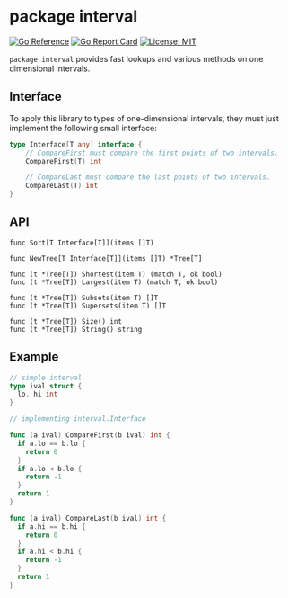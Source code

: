 # package interval
[![Go Reference](https://pkg.go.dev/badge/github.com/gaissmai/interval.svg)](https://pkg.go.dev/github.com/gaissmai/interval#section-documentation)
[![Go Report Card](https://goreportcard.com/badge/github.com/gaissmai/interval)](https://goreportcard.com/report/github.com/gaissmai/interval)
[![License: MIT](https://img.shields.io/badge/License-MIT-yellow.svg)](https://opensource.org/licenses/MIT)

`package interval` provides fast lookups and various methods on one dimensional intervals.

## Interface

To apply this library to types of one-dimensional intervals, they must just implement the following small interface:

```go
type Interface[T any] interface {
	// CompareFirst must compare the first points of two intervals.
	CompareFirst(T) int

	// CompareLast must compare the last points of two intervals.
	CompareLast(T) int
}
```

## API
```golang
func Sort[T Interface[T]](items []T)

func NewTree[T Interface[T]](items []T) *Tree[T]

func (t *Tree[T]) Shortest(item T) (match T, ok bool)
func (t *Tree[T]) Largest(item T) (match T, ok bool)

func (t *Tree[T]) Subsets(item T) []T
func (t *Tree[T]) Supersets(item T) []T

func (t *Tree[T]) Size() int
func (t *Tree[T]) String() string

```

## Example

```go
// simple interval
type ival struct {
  lo, hi int 
}

// implementing interval.Interface

func (a ival) CompareFirst(b ival) int {
  if a.lo == b.lo {
    return 0
  }
  if a.lo < b.lo {
    return -1
  }
  return 1
}

func (a ival) CompareLast(b ival) int {
  if a.hi == b.hi {
    return 0
  }
  if a.hi < b.hi {
    return -1
  }
  return 1
}
```

